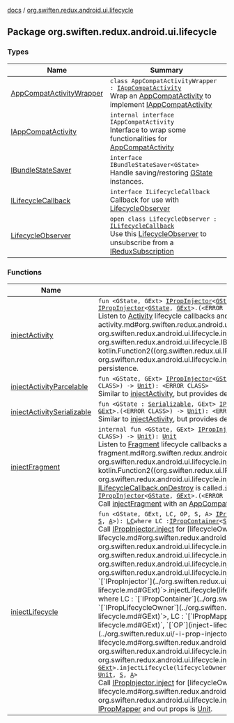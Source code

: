 [docs](../index.md) / [org.swiften.redux.android.ui.lifecycle](./index.md)

## Package org.swiften.redux.android.ui.lifecycle

### Types

| Name | Summary |
|---|---|
| [AppCompatActivityWrapper](-app-compat-activity-wrapper/index.md) | `class AppCompatActivityWrapper : `[`IAppCompatActivity`](-i-app-compat-activity/index.md)<br>Wrap an [AppCompatActivity](#) to implement [IAppCompatActivity](-i-app-compat-activity/index.md) |
| [IAppCompatActivity](-i-app-compat-activity/index.md) | `internal interface IAppCompatActivity`<br>Interface to wrap some functionalities for [AppCompatActivity](#) |
| [IBundleStateSaver](-i-bundle-state-saver/index.md) | `interface IBundleStateSaver<GState>`<br>Handle saving/restoring [GState](-i-bundle-state-saver/index.md#GState) instances. |
| [ILifecycleCallback](-i-lifecycle-callback/index.md) | `interface ILifecycleCallback`<br>Callback for use with [LifecycleObserver](-lifecycle-observer/index.md) |
| [LifecycleObserver](-lifecycle-observer/index.md) | `open class LifecycleObserver : `[`ILifecycleCallback`](-i-lifecycle-callback/index.md)<br>Use this [LifecycleObserver](-lifecycle-observer/index.md) to unsubscribe from a [IReduxSubscription](../org.swiften.redux.core/-i-redux-subscription/index.md) |

### Functions

| Name | Summary |
|---|---|
| [injectActivity](inject-activity.md) | `fun <GState, GExt> `[`IPropInjector`](../org.swiften.redux.ui/-i-prop-injector/index.md)`<`[`GState`](inject-activity.md#GState)`, `[`GExt`](inject-activity.md#GExt)`>.injectActivity(application: <ERROR CLASS>, saver: `[`IBundleStateSaver`](-i-bundle-state-saver/index.md)`<`[`GState`](inject-activity.md#GState)`>, inject: `[`IPropInjector`](../org.swiften.redux.ui/-i-prop-injector/index.md)`<`[`GState`](inject-activity.md#GState)`, `[`GExt`](inject-activity.md#GExt)`>.(<ERROR CLASS>) -> `[`Unit`](https://kotlinlang.org/api/latest/jvm/stdlib/kotlin/-unit/index.html)`): <ERROR CLASS>`<br>Listen to [Activity](#) lifecycle callbacks and perform [inject](inject-activity.md#org.swiften.redux.android.ui.lifecycle$injectActivity(org.swiften.redux.ui.IPropInjector((org.swiften.redux.android.ui.lifecycle.injectActivity.GState, org.swiften.redux.android.ui.lifecycle.injectActivity.GExt)), , org.swiften.redux.android.ui.lifecycle.IBundleStateSaver((org.swiften.redux.android.ui.lifecycle.injectActivity.GState)), kotlin.Function2((org.swiften.redux.ui.IPropInjector((org.swiften.redux.android.ui.lifecycle.injectActivity.GState, org.swiften.redux.android.ui.lifecycle.injectActivity.GExt)), , kotlin.Unit)))/inject) when necessary. We can also declare [saveState](#) and [restoreState](#) to handle [GState](inject-activity.md#GState) persistence. |
| [injectActivityParcelable](inject-activity-parcelable.md) | `fun <GState, GExt> `[`IPropInjector`](../org.swiften.redux.ui/-i-prop-injector/index.md)`<`[`GState`](inject-activity-parcelable.md#GState)`, `[`GExt`](inject-activity-parcelable.md#GExt)`>.injectActivityParcelable(application: <ERROR CLASS>, inject: `[`IPropInjector`](../org.swiften.redux.ui/-i-prop-injector/index.md)`<`[`GState`](inject-activity-parcelable.md#GState)`, `[`GExt`](inject-activity-parcelable.md#GExt)`>.(<ERROR CLASS>) -> `[`Unit`](https://kotlinlang.org/api/latest/jvm/stdlib/kotlin/-unit/index.html)`): <ERROR CLASS>`<br>Similar to [injectActivity](inject-activity.md), but provides default persistence for when [GState](inject-activity-parcelable.md#GState) is [Parcelable](#) |
| [injectActivitySerializable](inject-activity-serializable.md) | `fun <GState : `[`Serializable`](http://docs.oracle.com/javase/6/docs/api/java/io/Serializable.html)`, GExt> `[`IPropInjector`](../org.swiften.redux.ui/-i-prop-injector/index.md)`<`[`GState`](inject-activity-serializable.md#GState)`, `[`GExt`](inject-activity-serializable.md#GExt)`>.injectActivitySerializable(application: <ERROR CLASS>, inject: `[`IPropInjector`](../org.swiften.redux.ui/-i-prop-injector/index.md)`<`[`GState`](inject-activity-serializable.md#GState)`, `[`GExt`](inject-activity-serializable.md#GExt)`>.(<ERROR CLASS>) -> `[`Unit`](https://kotlinlang.org/api/latest/jvm/stdlib/kotlin/-unit/index.html)`): <ERROR CLASS>`<br>Similar to [injectActivity](inject-activity.md), but provides default persistence for when [GState](inject-activity-serializable.md#GState) is [Serializable](http://docs.oracle.com/javase/6/docs/api/java/io/Serializable.html) |
| [injectFragment](inject-fragment.md) | `internal fun <GState, GExt> `[`IPropInjector`](../org.swiften.redux.ui/-i-prop-injector/index.md)`<`[`GState`](inject-fragment.md#GState)`, `[`GExt`](inject-fragment.md#GExt)`>.injectFragment(activity: `[`IAppCompatActivity`](-i-app-compat-activity/index.md)`, inject: `[`IPropInjector`](../org.swiften.redux.ui/-i-prop-injector/index.md)`<`[`GState`](inject-fragment.md#GState)`, `[`GExt`](inject-fragment.md#GExt)`>.(<ERROR CLASS>) -> `[`Unit`](https://kotlinlang.org/api/latest/jvm/stdlib/kotlin/-unit/index.html)`): `[`Unit`](https://kotlinlang.org/api/latest/jvm/stdlib/kotlin/-unit/index.html)<br>Listen to [Fragment](#) lifecycle callbacks and perform [inject](inject-fragment.md#org.swiften.redux.android.ui.lifecycle$injectFragment(org.swiften.redux.ui.IPropInjector((org.swiften.redux.android.ui.lifecycle.injectFragment.GState, org.swiften.redux.android.ui.lifecycle.injectFragment.GExt)), org.swiften.redux.android.ui.lifecycle.IAppCompatActivity, kotlin.Function2((org.swiften.redux.ui.IPropInjector((org.swiften.redux.android.ui.lifecycle.injectFragment.GState, org.swiften.redux.android.ui.lifecycle.injectFragment.GExt)), , kotlin.Unit)))/inject) when necessary. This injection session automatically disposes of itself when [ILifecycleCallback.onDestroy](#) is called.`internal fun <GState, GExt> `[`IPropInjector`](../org.swiften.redux.ui/-i-prop-injector/index.md)`<`[`GState`](inject-fragment.md#GState)`, `[`GExt`](inject-fragment.md#GExt)`>.injectFragment(activity: <ERROR CLASS>, inject: `[`IPropInjector`](../org.swiften.redux.ui/-i-prop-injector/index.md)`<`[`GState`](inject-fragment.md#GState)`, `[`GExt`](inject-fragment.md#GExt)`>.(<ERROR CLASS>) -> `[`Unit`](https://kotlinlang.org/api/latest/jvm/stdlib/kotlin/-unit/index.html)`): `[`Unit`](https://kotlinlang.org/api/latest/jvm/stdlib/kotlin/-unit/index.html)<br>Call [injectFragment](inject-fragment.md) with an [AppCompatActivity](#) |
| [injectLifecycle](inject-lifecycle.md) | `fun <GState, GExt, LC, OP, S, A> `[`IPropInjector`](../org.swiften.redux.ui/-i-prop-injector/index.md)`<`[`GState`](inject-lifecycle.md#GState)`, `[`GExt`](inject-lifecycle.md#GExt)`>.injectLifecycle(lifecycleOwner: `[`LC`](inject-lifecycle.md#LC)`, outProps: `[`OP`](inject-lifecycle.md#OP)`, mapper: `[`IPropMapper`](../org.swiften.redux.ui/-i-prop-mapper.md)`<`[`GState`](inject-lifecycle.md#GState)`, `[`GExt`](inject-lifecycle.md#GExt)`, `[`OP`](inject-lifecycle.md#OP)`, `[`S`](inject-lifecycle.md#S)`, `[`A`](inject-lifecycle.md#A)`>): `[`LC`](inject-lifecycle.md#LC)` where LC : `[`IPropContainer`](../org.swiften.redux.ui/-i-prop-container/index.md)`<`[`S`](inject-lifecycle.md#S)`, `[`A`](inject-lifecycle.md#A)`>, LC : `[`IPropLifecycleOwner`](../org.swiften.redux.ui/-i-prop-lifecycle-owner/index.md)`<`[`GState`](inject-lifecycle.md#GState)`, `[`GExt`](inject-lifecycle.md#GExt)`>`<br>Call [IPropInjector.inject](../org.swiften.redux.ui/-i-prop-injector/inject.md) for [lifecycleOwner](inject-lifecycle.md#org.swiften.redux.android.ui.lifecycle$injectLifecycle(org.swiften.redux.ui.IPropInjector((org.swiften.redux.android.ui.lifecycle.injectLifecycle.GState, org.swiften.redux.android.ui.lifecycle.injectLifecycle.GExt)), org.swiften.redux.android.ui.lifecycle.injectLifecycle.LC, org.swiften.redux.android.ui.lifecycle.injectLifecycle.OP, org.swiften.redux.ui.IPropMapper((org.swiften.redux.android.ui.lifecycle.injectLifecycle.GState, org.swiften.redux.android.ui.lifecycle.injectLifecycle.GExt, org.swiften.redux.android.ui.lifecycle.injectLifecycle.OP, org.swiften.redux.android.ui.lifecycle.injectLifecycle.S, org.swiften.redux.android.ui.lifecycle.injectLifecycle.A)))/lifecycleOwner)`fun <GState, GExt, LC, OP, S, A> `[`IPropInjector`](../org.swiften.redux.ui/-i-prop-injector/index.md)`<`[`GState`](inject-lifecycle.md#GState)`, `[`GExt`](inject-lifecycle.md#GExt)`>.injectLifecycle(lifecycleOwner: `[`LC`](inject-lifecycle.md#LC)`, outProps: `[`OP`](inject-lifecycle.md#OP)`): `[`LC`](inject-lifecycle.md#LC)` where LC : `[`IPropContainer`](../org.swiften.redux.ui/-i-prop-container/index.md)`<`[`S`](inject-lifecycle.md#S)`, `[`A`](inject-lifecycle.md#A)`>, LC : `[`IPropLifecycleOwner`](../org.swiften.redux.ui/-i-prop-lifecycle-owner/index.md)`<`[`GState`](inject-lifecycle.md#GState)`, `[`GExt`](inject-lifecycle.md#GExt)`>, LC : `[`IPropMapper`](../org.swiften.redux.ui/-i-prop-mapper.md)`<`[`GState`](inject-lifecycle.md#GState)`, `[`GExt`](inject-lifecycle.md#GExt)`, `[`OP`](inject-lifecycle.md#OP)`, `[`S`](inject-lifecycle.md#S)`, `[`A`](inject-lifecycle.md#A)`>`<br>Call [IPropInjector.inject](../org.swiften.redux.ui/-i-prop-injector/inject.md) for [lifecycleOwner](inject-lifecycle.md#org.swiften.redux.android.ui.lifecycle$injectLifecycle(org.swiften.redux.ui.IPropInjector((org.swiften.redux.android.ui.lifecycle.injectLifecycle.GState, org.swiften.redux.android.ui.lifecycle.injectLifecycle.GExt)), org.swiften.redux.android.ui.lifecycle.injectLifecycle.LC, org.swiften.redux.android.ui.lifecycle.injectLifecycle.OP)/lifecycleOwner) but it also implements [IPropMapper](../org.swiften.redux.ui/-i-prop-mapper.md)`fun <GState, GExt, LC, S, A> `[`IPropInjector`](../org.swiften.redux.ui/-i-prop-injector/index.md)`<`[`GState`](inject-lifecycle.md#GState)`, `[`GExt`](inject-lifecycle.md#GExt)`>.injectLifecycle(lifecycleOwner: `[`LC`](inject-lifecycle.md#LC)`): `[`LC`](inject-lifecycle.md#LC)` where LC : `[`IPropContainer`](../org.swiften.redux.ui/-i-prop-container/index.md)`<`[`S`](inject-lifecycle.md#S)`, `[`A`](inject-lifecycle.md#A)`>, LC : `[`IPropLifecycleOwner`](../org.swiften.redux.ui/-i-prop-lifecycle-owner/index.md)`<`[`GState`](inject-lifecycle.md#GState)`, `[`GExt`](inject-lifecycle.md#GExt)`>, LC : `[`IPropMapper`](../org.swiften.redux.ui/-i-prop-mapper.md)`<`[`GState`](inject-lifecycle.md#GState)`, `[`GExt`](inject-lifecycle.md#GExt)`, `[`Unit`](https://kotlinlang.org/api/latest/jvm/stdlib/kotlin/-unit/index.html)`, `[`S`](inject-lifecycle.md#S)`, `[`A`](inject-lifecycle.md#A)`>`<br>Call [IPropInjector.inject](../org.swiften.redux.ui/-i-prop-injector/inject.md) for [lifecycleOwner](inject-lifecycle.md#org.swiften.redux.android.ui.lifecycle$injectLifecycle(org.swiften.redux.ui.IPropInjector((org.swiften.redux.android.ui.lifecycle.injectLifecycle.GState, org.swiften.redux.android.ui.lifecycle.injectLifecycle.GExt)), org.swiften.redux.android.ui.lifecycle.injectLifecycle.LC)/lifecycleOwner) but it also implements [IPropMapper](../org.swiften.redux.ui/-i-prop-mapper.md) and out props is [Unit](https://kotlinlang.org/api/latest/jvm/stdlib/kotlin/-unit/index.html). |
